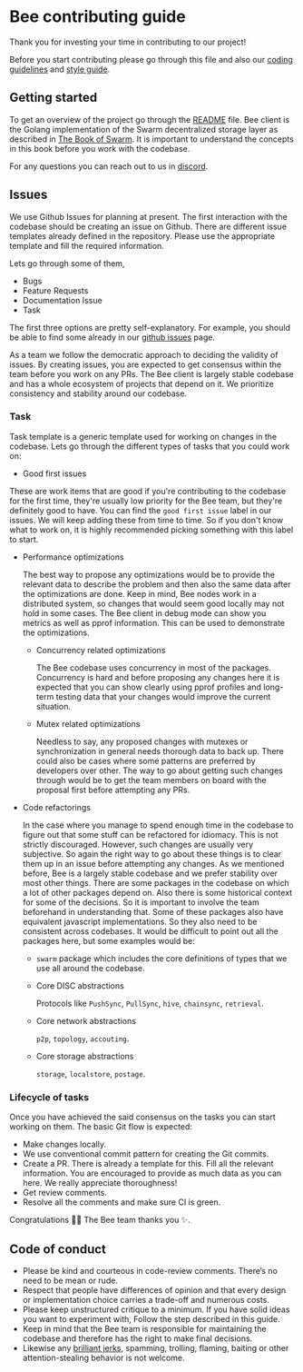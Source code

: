 # Bee contributing guide

Thank you for investing your time in contributing to our project!

Before you start contributing please go through this file and also our [coding guidelines](./CODING.md) and [style guide](./CODINGSTYLE.md).

## Getting started

To get an overview of the project go through the [README](./README.md) file. Bee client is the Golang implementation of the Swarm decentralized storage layer as described in [The Book of Swarm](https://www.ethswarm.org/The-Book-of-Swarm.pdf). It is important to understand the concepts in this book before you work with the codebase.

For any questions you can reach out to us in [discord](https://discord.com/invite/GU22h2utj6).

## Issues

We use Github Issues for planning at present. The first interaction with the codebase should be creating an issue on Github. There are different issue templates already defined in the repository. Please use the appropriate template and fill the required information.

Lets go through some of them,

- Bugs
- Feature Requests
- Documentation Issue
- Task

The first three options are pretty self-explanatory. For example, you should be able to find some already in our [github issues](https://github.com/ethersphere/bee/issues) page.

As a team we follow the democratic approach to deciding the validity of issues. By creating issues, you are expected to get consensus within the team before you work on any PRs. The Bee client is largely stable codebase and has a whole ecosystem of projects that depend on it. We prioritize consistency and stability around our codebase.

### Task

Task template is a generic template used for working on changes in the codebase. Lets go through the different types of tasks that you could work on:

- Good first issues

These are work items that are good if you're contributing to the codebase for the first time, they're usually low priority for the Bee team, but they're definitely good to have. You can find the `good first issue` label in our issues. We will keep adding these from time to time. So if you don't know what to work on, it is highly recommended picking something with this label to start.

- Performance optimizations

  The best way to propose any optimizations would be to provide the relevant data to describe the problem and then also the same data after the optimizations are done. Keep in mind, Bee nodes work in a distributed system, so changes that would seem good locally may not hold in some cases. The Bee client in debug mode can show you metrics as well as pprof information. This can be used to demonstrate the optimizations.

  - Concurrency related optimizations

    The Bee codebase uses concurrency in most of the packages. Concurrency is hard and before proposing any changes here it is expected that you can show clearly using pprof profiles and long-term testing data that your changes would improve the current situation.

  - Mutex related optimizations

    Needless to say, any proposed changes with mutexes or synchronization in general needs thorough data to back up. There could also be cases where some patterns are preferred by developers over other. The way to go about getting such changes through would be to get the team members on board with the proposal first before attempting any PRs.

- Code refactorings

  In the case where you manage to spend enough time in the codebase to figure out that some stuff can be refactored for idiomacy. This is not strictly discouraged. However, such changes are usually very subjective. So again the right way to go about these things is to clear them up in an issue before attempting any changes. As we mentioned before, Bee is a largely stable codebase and we prefer stability over most other things. There are some packages in the codebase on which a lot of other packages depend on. Also there is some historical context for some of the decisions. So it is important to involve the team beforehand in understanding that. Some of these packages also have equivalent javascript implementations. So they also need to be consistent across codebases. It would be difficult to point out all the packages here, but some examples would be:

  - `swarm` package which includes the core definitions of types that we use all around the codebase.

  - Core DISC abstractions

    Protocols like `PushSync`, `PullSync`, `hive`, `chainsync`, `retrieval`.

  - Core network abstractions

    `p2p`, `topology`, `accouting`.

  - Core storage abstractions

    `storage`, `localstore`, `postage`.


### Lifecycle of tasks

Once you have achieved the said consensus on the tasks you can start working on them. The basic Git flow is expected:

- Make changes locally.
- We use conventional commit pattern for creating the Git commits.
- Create a PR. There is already a template for this. Fill all the relevant information. You are encouraged to provide as much data as you can here. We really appreciate thoroughness!
- Get review comments.
- Resolve all the comments and make sure CI is green.

Congratulations :tada::tada: The Bee team thanks you :sparkles:.

## Code of conduct

- Please be kind and courteous in code-review comments. There’s no need to be mean or rude.
- Respect that people have differences of opinion and that every design or implementation choice carries a trade-off and numerous costs.
- Please keep unstructured critique to a minimum. If you have solid ideas you want to experiment with, Follow the step described in this guide.
- Keep in mind that the Bee team is responsible for maintaining the codebase and therefore has the right to make final decisions.
- Likewise any [brilliant jerks](https://www.brendangregg.com/blog/2017-11-13/brilliant-jerks.html), spamming, trolling, flaming, baiting or other attention-stealing behavior is not welcome.

